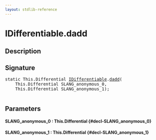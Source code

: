 ```yaml
---
layout: stdlib-reference
---
```


# IDifferentiable\.dadd

## Description





## Signature 

<pre>
<span class='code_keyword'>static</span> This.Differential <a href="/stdlib-reference/interfaces/IDifferentiable/index" class="code_type">IDifferentiable</a>.<a href="/stdlib-reference/interfaces/IDifferentiable/dadd">dadd</a>(
    This.Differential <span class='code_param'>SLANG_anonymous_0</span>,
    This.Differential <span class='code_param'>SLANG_anonymous_1</span>);

</pre>

## Parameters

#### SLANG\_anonymous\_0  : This\.Differential {#decl-SLANG_anonymous_0}
#### SLANG\_anonymous\_1  : This\.Differential {#decl-SLANG_anonymous_1}

